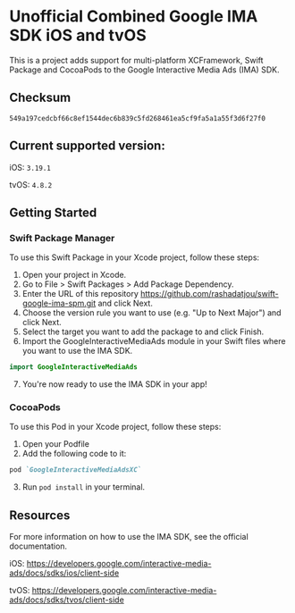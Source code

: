 # Unofficial Combined Google IMA SDK iOS and tvOS

This is a project adds support for multi-platform XCFramework, Swift Package and CocoaPods to the Google Interactive Media Ads (IMA) SDK.

## Checksum

```
549a197cedcbf66c8ef1544dec6b839c5fd268461ea5cf9fa5a1a55f3d6f27f0
```

## Current supported version:

iOS: `3.19.1`

tvOS: `4.8.2`

## Getting Started

### Swift Package Manager

To use this Swift Package in your Xcode project, follow these steps:

1. Open your project in Xcode.
2. Go to File > Swift Packages > Add Package Dependency.
3. Enter the URL of this repository https://github.com/rashadatjou/swift-google-ima-spm.git and click Next.
4. Choose the version rule you want to use (e.g. "Up to Next Major") and click Next.
5. Select the target you want to add the package to and click Finish.
6. Import the GoogleInteractiveMediaAds module in your Swift files where you want to use the IMA SDK.

```Swift
import GoogleInteractiveMediaAds
```

7. You're now ready to use the IMA SDK in your app!

### CocoaPods

To use this Pod in your Xcode project, follow these steps:

1. Open your Podfile
2. Add the following code to it:

```ruby
pod `GoogleInteractiveMediaAdsXC`
```

3. Run `pod install` in your terminal.

## Resources

For more information on how to use the IMA SDK, see the official documentation.

iOS: https://developers.google.com/interactive-media-ads/docs/sdks/ios/client-side

tvOS: https://developers.google.com/interactive-media-ads/docs/sdks/tvos/client-side
